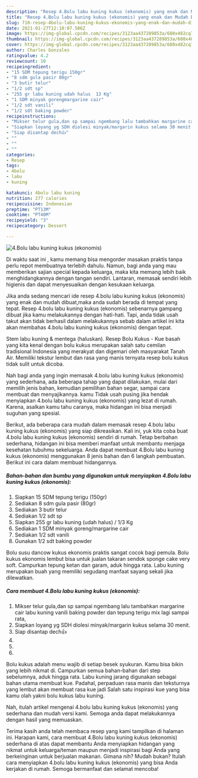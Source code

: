 ```yaml
---
description: "Resep 4.Bolu labu kuning kukus (ekonomis) yang enak dan Mudah Dibuat"
title: "Resep 4.Bolu labu kuning kukus (ekonomis) yang enak dan Mudah Dibuat"
slug: 710-resep-4bolu-labu-kuning-kukus-ekonomis-yang-enak-dan-mudah-dibuat
date: 2021-01-27T12:10:07.506Z
image: https://img-global.cpcdn.com/recipes/3123aa437289853a/680x482cq70/4bolu-labu-kuning-kukus-ekonomis-foto-resep-utama.jpg
thumbnail: https://img-global.cpcdn.com/recipes/3123aa437289853a/680x482cq70/4bolu-labu-kuning-kukus-ekonomis-foto-resep-utama.jpg
cover: https://img-global.cpcdn.com/recipes/3123aa437289853a/680x482cq70/4bolu-labu-kuning-kukus-ekonomis-foto-resep-utama.jpg
author: Charles Gonzales
ratingvalue: 4.2
reviewcount: 10
recipeingredient:
- "15 SDM tepung terigu 150gr"
- "8 sdm gula pasir 80gr"
- "3 butir telur"
- "1/2 sdt sp"
- "255 gr labu kuning udah halus  13 Kg"
- "1 SDM minyak gorengmargarine cair"
- "1/2 sdt vanili"
- "1/2 sdt baking powder"
recipeinstructions:
- "Mikser telur gula,dan sp sampai ngembang lalu tambahkan margarine cair labu kuning vanili baking powder dan tepung terigu mix lagi sampai rata,"
- "Siapkan loyang yg SDH diolesi minyak/margarin kukus selama 30 menit."
- "Siap disantap dech👍"
- ""
- ""
- ""
categories:
- Resep
tags:
- 4bolu
- labu
- kuning

katakunci: 4bolu labu kuning 
nutrition: 277 calories
recipecuisine: Indonesian
preptime: "PT13M"
cooktime: "PT40M"
recipeyield: "3"
recipecategory: Dessert

---
```



![4.Bolu labu kuning kukus (ekonomis)](https://img-global.cpcdn.com/recipes/3123aa437289853a/680x482cq70/4bolu-labu-kuning-kukus-ekonomis-foto-resep-utama.jpg)

Di waktu  saat ini , kamu memang bisa mengorder masakan praktis tanpa perlu repot membuatnya terlebih dahulu. Namun, bagi anda yang mau memberikan sajian special kepada keluarga, maka kita memang lebih baik menghidangkannya dengan tangan sendiri. Lantaran, memasak sendiri lebih higienis dan dapat menyesuaikan dengan kesukaan keluarga.

Jika anda sedang mencari ide resep 4.bolu labu kuning kukus (ekonomis) yang enak dan mudah dibuat,maka anda sudah berada di tempat yang tepat. Resep 4.bolu labu kuning kukus (ekonomis)  sebenarnya gampang dibuat jika kamu melakukannya dengan hati-hati. Tapi, anda tidak usah takut akan tidak berhasil dalam melakukannya 
sebab dalam artikel ini kita akan membahas 4.bolu labu kuning kukus (ekonomis) dengan tepat.  

Stem labu kuning &amp; mentega (haluskan). Resep Bolu Kukus - Kue basah yang kita kenal dengan bolu kukus merupakan salah satu cemilan tradisional Indonesia yang merakyat dan digemari oleh masyarakat Tanah Air. Memiliki tekstur lembut dan rasa yang manis ternyata resep bolu kukus tidak sulit untuk dicoba.

Nah bagi anda yang ingin memasak 4.bolu labu kuning kukus (ekonomis) yang sederhana, ada beberapa tahap yang dapat dilakukan, mulai dari memilih jenis bahan, kemudian pemilihan bahan segar, sampai cara membuat dan menyajikannya. kamu Tidak usah pusing jika hendak menyiapkan 4.bolu labu kuning kukus (ekonomis) yang lezat di rumah. Karena, asalkan kamu  tahu caranya, maka hidangan ini bisa menjadi suguhan yang spesial.

Berikut, ada beberapa cara mudah dalam memasak resep 4.bolu labu kuning kukus (ekonomis) yang siap dikreasikan. Kali ini, yuk kita coba buat 4.bolu labu kuning kukus (ekonomis) sendiri di rumah. Tetap berbahan sederhana, hidangan ini bisa memberi manfaat untuk membantu menjaga kesehatan tubuhmu sekeluarga. Anda dapat membuat 4.Bolu labu kuning kukus (ekonomis) menggunakan 8 jenis bahan dan 6 langkah pembuatan. Berikut ini cara dalam membuat hidangannya.

<!--inarticleads1-->

##### Bahan-bahan dan bumbu yang digunakan untuk menyiapkan 4.Bolu labu kuning kukus (ekonomis):

1. Siapkan 15 SDM tepung terigu (150gr)
1. Sediakan 8 sdm gula pasir (80gr)
1. Sediakan 3 butir telur
1. Sediakan 1/2 sdt sp
1. Siapkan 255 gr labu kuning (udah halus) / 1/3 Kg
1. Sediakan 1 SDM minyak goreng/margarine cair
1. Sediakan 1/2 sdt vanili
1. Gunakan 1/2 sdt baking powder


Bolu susu dancow kukus ekonomis praktis sangat cocok bagi pemula. Bolu kukus ekonomis lembut bisa untuk jualan takaran sendok sponge cake very soft. Campurkan tepung ketan dan garam, aduk hingga rata. Labu kuning merupakan buah yang memiliki segudang manfaat sayang sekali jika dilewatkan. 

<!--inarticleads2-->

##### Cara membuat 4.Bolu labu kuning kukus (ekonomis):

1. Mikser telur gula,dan sp sampai ngembang lalu tambahkan margarine cair labu kuning vanili baking powder dan tepung terigu mix lagi sampai rata,
1. Siapkan loyang yg SDH diolesi minyak/margarin kukus selama 30 menit.
1. Siap disantap dech👍
1. 
1. 
1. 


Bolu kukus adalah menu wajib di setiap besek syukuran. Kamu bisa bikin yang lebih nikmat di. Campurkan semua bahan-bahan dari step sebelumnya, aduk hingga rata. Labu kuning jarang digunakan sebagai bahan utama membuat kue. Padahal, perpaduan rasa manis dan teksturnya yang lembut akan membuat rasa kue jadi Salah satu inspirasi kue yang bisa kamu olah yakni bolu kukus labu kuning. 

Nah, itulah artikel mengenai  4.bolu labu kuning kukus (ekonomis)  yang sederhana dan mudah versi kami. Semoga anda dapat melakukannya dengan hasil yang memuaskan. 

Terima kasih anda telah membaca resep yang kami tampilkan di halaman ini. Harapan kami, cara membuat  4.Bolu labu kuning kukus (ekonomis) sederhana di atas dapat membantu Anda menyiapkan hidangan yang nikmat untuk keluarga/teman maupun menjadi inspirasi bagi Anda yang berkeinginan untuk berjualan makanan. Gimana nih? Mudah bukan? Itulah cara menyiapkan 4.bolu labu kuning kukus (ekonomis) yang bisa Anda kerjakan di rumah. Semoga bermanfaat dan selamat mencoba!

